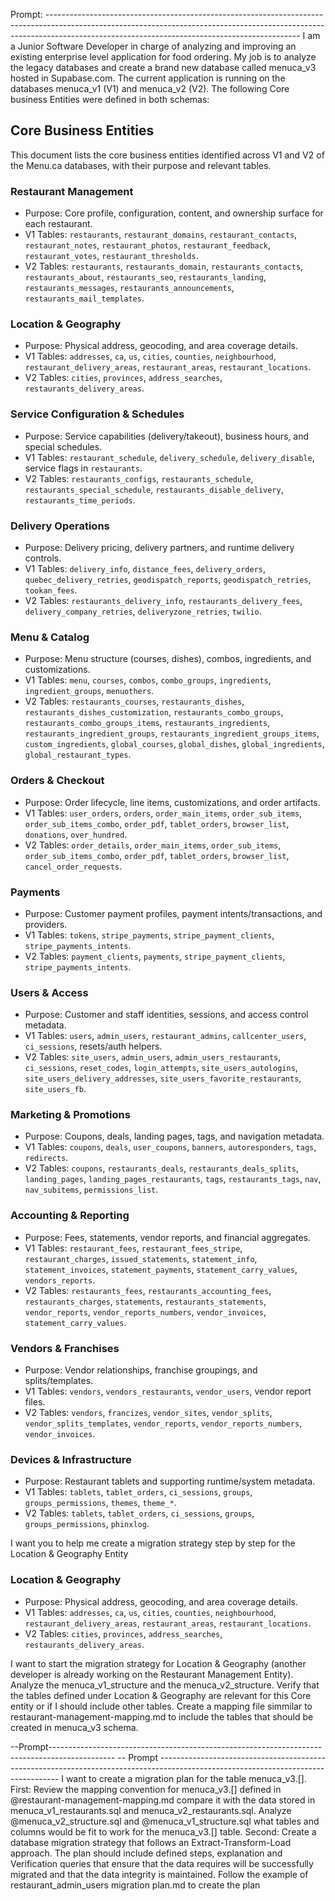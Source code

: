 Prompt: ---------------------------------------------------------------------------------------------------------------------------------------------------------------------------------------------------------------------------
I am a Junior Software Developer in charge of analyzing and improving an existing enterprise level application for food ordering. My job is to analyze the legacy databases and create a brand new database called menuca_v3 hosted in Supabase.com. The current application is running on the databases menuca_v1 (V1) and menuca_v2 (V2). The following Core business Entities were defined in both schemas:

## Core Business Entities

This document lists the core business entities identified across V1 and V2 of the Menu.ca databases, with their purpose and relevant tables.

### Restaurant Management
- Purpose: Core profile, configuration, content, and ownership surface for each restaurant.
- V1 Tables: `restaurants`, `restaurant_domains`, `restaurant_contacts`, `restaurant_notes`, `restaurant_photos`, `restaurant_feedback`, `restaurant_votes`, `restaurant_thresholds`.
- V2 Tables: `restaurants`, `restaurants_domain`, `restaurants_contacts`, `restaurants_about`, `restaurants_seo`, `restaurants_landing`, `restaurants_messages`, `restaurants_announcements`, `restaurants_mail_templates`.

### Location & Geography
- Purpose: Physical address, geocoding, and area coverage details.
- V1 Tables: `addresses`, `ca`, `us`, `cities`, `counties`, `neighbourhood`, `restaurant_delivery_areas`, `restaurant_areas`, `restaurant_locations`.
- V2 Tables: `cities`, `provinces`, `address_searches`, `restaurants_delivery_areas`.

### Service Configuration & Schedules
- Purpose: Service capabilities (delivery/takeout), business hours, and special schedules.
- V1 Tables: `restaurant_schedule`, `delivery_schedule`, `delivery_disable`, service flags in `restaurants`.
- V2 Tables: `restaurants_configs`, `restaurants_schedule`, `restaurants_special_schedule`, `restaurants_disable_delivery`, `restaurants_time_periods`.

### Delivery Operations
- Purpose: Delivery pricing, delivery partners, and runtime delivery controls.
- V1 Tables: `delivery_info`, `distance_fees`, `delivery_orders`, `quebec_delivery_retries`, `geodispatch_reports`, `geodispatch_retries`, `tookan_fees`.
- V2 Tables: `restaurants_delivery_info`, `restaurants_delivery_fees`, `delivery_company_retries`, `deliveryzone_retries`, `twilio`.

### Menu & Catalog
- Purpose: Menu structure (courses, dishes), combos, ingredients, and customizations.
- V1 Tables: `menu`, `courses`, `combos`, `combo_groups`, `ingredients`, `ingredient_groups`, `menuothers`.
- V2 Tables: `restaurants_courses`, `restaurants_dishes`, `restaurants_dishes_customization`, `restaurants_combo_groups`, `restaurants_combo_groups_items`, `restaurants_ingredients`, `restaurants_ingredient_groups`, `restaurants_ingredient_groups_items`, `custom_ingredients`, `global_courses`, `global_dishes`, `global_ingredients`, `global_restaurant_types`.

### Orders & Checkout
- Purpose: Order lifecycle, line items, customizations, and order artifacts.
- V1 Tables: `user_orders`, `orders`, `order_main_items`, `order_sub_items`, `order_sub_items_combo`, `order_pdf`, `tablet_orders`, `browser_list`, `donations`, `over_hundred`.
- V2 Tables: `order_details`, `order_main_items`, `order_sub_items`, `order_sub_items_combo`, `order_pdf`, `tablet_orders`, `browser_list`, `cancel_order_requests`.

### Payments
- Purpose: Customer payment profiles, payment intents/transactions, and providers.
- V1 Tables: `tokens`, `stripe_payments`, `stripe_payment_clients`, `stripe_payments_intents`.
- V2 Tables: `payment_clients`, `payments`, `stripe_payment_clients`, `stripe_payments_intents`.

### Users & Access
- Purpose: Customer and staff identities, sessions, and access control metadata.
- V1 Tables: `users`, `admin_users`, `restaurant_admins`, `callcenter_users`, `ci_sessions`, resets/auth helpers.
- V2 Tables: `site_users`, `admin_users`, `admin_users_restaurants`, `ci_sessions`, `reset_codes`, `login_attempts`, `site_users_autologins`, `site_users_delivery_addresses`, `site_users_favorite_restaurants`, `site_users_fb`.

### Marketing & Promotions
- Purpose: Coupons, deals, landing pages, tags, and navigation metadata.
- V1 Tables: `coupons`, `deals`, `user_coupons`, `banners`, `autoresponders`, `tags`, `redirects`.
- V2 Tables: `coupons`, `restaurants_deals`, `restaurants_deals_splits`, `landing_pages`, `landing_pages_restaurants`, `tags`, `restaurants_tags`, `nav`, `nav_subitems`, `permissions_list`.

### Accounting & Reporting
- Purpose: Fees, statements, vendor reports, and financial aggregates.
- V1 Tables: `restaurant_fees`, `restaurant_fees_stripe`, `restaurant_charges`, `issued_statements`, `statement_info`, `statement_invoices`, `statement_payments`, `statement_carry_values`, `vendors_reports`.
- V2 Tables: `restaurants_fees`, `restaurants_accounting_fees`, `restaurants_charges`, `statements`, `restaurants_statements`, `vendor_reports`, `vendor_reports_numbers`, `vendor_invoices`, `statement_carry_values`.

### Vendors & Franchises
- Purpose: Vendor relationships, franchise groupings, and splits/templates.
- V1 Tables: `vendors`, `vendors_restaurants`, `vendor_users`, vendor report files.
- V2 Tables: `vendors`, `francizes`, `vendor_sites`, `vendor_splits`, `vendor_splits_templates`, `vendor_reports`, `vendor_reports_numbers`, `vendor_invoices`.

### Devices & Infrastructure
- Purpose: Restaurant tablets and supporting runtime/system metadata.
- V1 Tables: `tablets`, `tablet_orders`, `ci_sessions`, `groups`, `groups_permissions`, `themes`, `theme_*`.
- V2 Tables: `tablets`, `tablet_orders`, `ci_sessions`, `groups`, `groups_permissions`, `phinxlog`.

I want you to help me create a migration strategy step by step for the Location & Geography Entity

### Location & Geography
- Purpose: Physical address, geocoding, and area coverage details.
- V1 Tables: `addresses`, `ca`, `us`, `cities`, `counties`, `neighbourhood`, `restaurant_delivery_areas`, `restaurant_areas`, `restaurant_locations`.
- V2 Tables: `cities`, `provinces`, `address_searches`, `restaurants_delivery_areas`.

I want to start the migration strategy for Location & Geography (another developer is already working on the Restaurant Management Entity). Analyze the menuca_v1_structure and the menuca_v2_structure. Verify that the tables defined under Location & Geography are relevant for this Core entity or if I should include other tables. Create a mapping file simmilar to restaurant-management-mapping.md to include the tables that should be created in menuca_v3 schema.

--Prompt----------------------------------------------------------------------------------------------
-- Prompt -----------------------------------------------------------------------------------------------------------------------------------
I want to create a migration plan for the table menuca_v3.[]. 
First: Review the mapping convention for menuca_v3.[] defined in @restaurant-management-mapping.md compare it with the data stored in menuca_v1_restaurants.sql and menuca_v2_restaurants.sql. Analyze @menuca_v2_structure.sql and @menuca_v1_structure.sql what tables and columns would be fit to work for the  menuca_v3.[] table.
Second: Create a database migration strategy that follows an Extract-Transform-Load approach. The plan should include defined steps, explanation and Verification queries that ensure that the data requires will be successfully migrated and that the data integrity is maintained. Follow the example of restaurant_admin_users migration plan.md to create the plan
